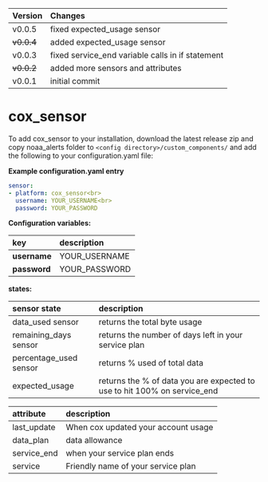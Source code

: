 Version | Changes
:--- | :---
 v0.0.5 | fixed expected_usage sensor
<strike>v0.0.4</strike> | added expected_usage sensor
v0.0.3 | fixed service_end variable calls in if statement
<strike>v0.0.2</strike> | added more sensors and attributes
v0.0.1 | initial commit

# cox_sensor

To add cox_sensor to your installation, download the latest release zip and copy noaa_alerts folder to `<config directory>/custom_components/` and add the following to your configuration.yaml file:

**Example configuration.yaml entry**
```yaml
sensor:
- platform: cox_sensor<br>
  username: YOUR_USERNAME<br>
  password: YOUR_PASSWORD
```
**Configuration variables:**  

key | description  
:--- | :---  
**username** | YOUR_USERNAME
**password** | YOUR_PASSWORD

**states:** 

sensor state | description
:-- | :--
data_used sensor | returns the total byte usage
remaining_days sensor | returns the number of days left in your service plan
percentage_used sensor | returns % used of total data
expected_usage | returns the % of data you are expected to use to hit 100% on service_end

attribute | description  
:--- | :---  
last_update | When cox updated your account usage
data_plan | data allowance
service_end | when your service plan ends
service | Friendly name of your service plan
